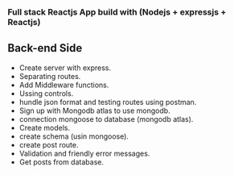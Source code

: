 ### Full stack Reactjs App build with (Nodejs + expressjs + Reactjs)

## Back-end Side

* Create server with express.
* Separating routes.
* Add Middleware functions.
* Ussing controls.
* hundle json format and testing routes using postman.
* Sign up with Mongodb atlas to use mongodb.
* connection mongoose to database (mongodb atlas).
* Create models.
* create schema (usin mongoose).
* create post route.
* Validation and friendly error messages.
* Get posts from database.